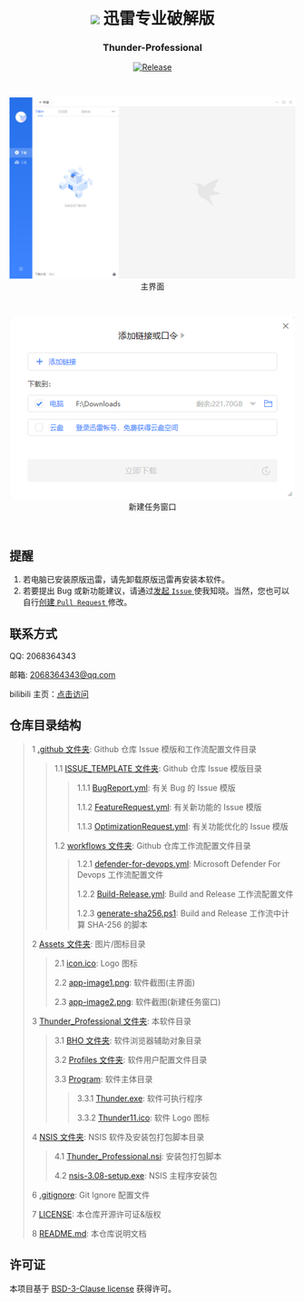 <div align="center">

# <image src="Assets/icon.ico" height="45"/> 迅雷专业破解版

### Thunder-Professional

[![Release](https://img.shields.io/github/v/release/WilsonHuangDev/Thunder-Professional?style=flat-round&color=%233fb950&label=Release)](https://github.com/WilsonHuangDev/Thunder-Professional/releases/latest)

<br>

![软件截图 主界面](Assets/app-image1.png)
<br>
主界面

<br>

![软件截图 新建任务窗口](Assets/app-image2.png)
<br>
新建任务窗口

</div>

<br>

## 提醒

1. 若电脑已安装原版迅雷，请先卸载原版迅雷再安装本软件。
2. 若要提出 Bug 或新功能建议，请通过[发起 `Issue` ](https://github.com/WilsonHuangDev/Thunder-Professional/issues/new)使我知晓。当然，您也可以自行[创建 `Pull Request` ](https://github.com/WilsonHuangDev/Thunder-Professional/pulls)修改。

## 联系方式

QQ: 2068364343

邮箱: 2068364343@qq.com

bilibili 主页：[点击访问](https://space.bilibili.com/1056060818)

## 仓库目录结构

> 1 [.github 文件夹](.github): Github 仓库 Issue 模版和工作流配置文件目录
>
> > 1.1 [ISSUE_TEMPLATE 文件夹](.github/ISSUE_TEMPLATE): Github 仓库 Issue 模版目录
> >
> > > 1.1.1 [BugReport.yml](.github/ISSUE_TEMPLATE/BugReport.yml): 有关 Bug 的 Issue 模版
> > > 
> > > 1.1.2 [FeatureRequest.yml](.github/ISSUE_TEMPLATE/FeatureRequest.yml): 有关新功能的 Issue 模版
> > > 
> > > 1.1.3 [OptimizationRequest.yml](.github/ISSUE_TEMPLATE/OptimizationRequest.yml): 有关功能优化的 Issue 模版
> > 
> > 1.2 [workflows 文件夹](.github/workflows): Github 仓库工作流配置文件目录
> > 
> > > 1.2.1 [defender-for-devops.yml](.github/workflows/defender-for-devops.yml): Microsoft Defender For Devops 工作流配置文件
> > >
> > > 1.2.2 [Build-Release.yml](.github/workflows/Build-Release.yml): Build and Release 工作流配置文件
> > >
> > > 1.2.3 [generate-sha256.ps1](.github/workflows/generate-sha256.ps1): Build and Release 工作流中计算 SHA-256 的脚本
>
> 2 [Assets 文件夹](Assets): 图片/图标目录
>
> > 2.1 [icon.ico](Assets/icon.ico): Logo 图标
> >
> > 2.2 [app-image1.png](Assets/app-image1.png): 软件截图(主界面)
> >
> > 2.3 [app-image2.png](Assets/app-image2.png): 软件截图(新建任务窗口)
>
> 3 [Thunder_Professional 文件夹](Thunder_Professional): 本软件目录
>
> > 3.1 [BHO 文件夹](Thunder_Professional/BHO): 软件浏览器辅助对象目录
> >
> > 3.2 [Profiles 文件夹](Thunder_Professional/Profiles): 软件用户配置文件目录
> >
> > 3.3 [Program](Thunder_Professional/Program): 软件主体目录
> > 
> > > 3.3.1 [Thunder.exe](Thunder_Professional/Program/Thunder.exe): 软件可执行程序
> > >
> > > 3.3.2 [Thunder11.ico](Thunder_Professional/Program/Thunder11.ico): 软件 Logo 图标
>
> 4 [NSIS 文件夹](NSIS): NSIS 软件及安装包打包脚本目录
> 
> > 4.1 [Thunder_Professional.nsi](NSIS/Thunder_Professional.nsi): 安装包打包脚本
> >
> > 4.2 [nsis-3.08-setup.exe](NSIS/nsis-3.08-setup.exe): NSIS 主程序安装包
> 
> 6 [.gitignore](.gitignore): Git Ignore 配置文件
>
> 7 [LICENSE](LICENSE): 本仓库开源许可证&版权
>
> 8 [README.md](README.md): 本仓库说明文档

## 许可证

本项目基于 [BSD-3-Clause license](LICENSE) 获得许可。
